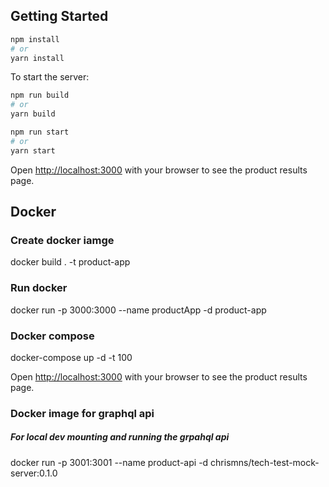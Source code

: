 
## Getting Started


```bash
npm install
# or
yarn install
```

To start the server:

```bash
npm run build
# or
yarn build

npm run start
# or
yarn start
```

Open [http://localhost:3000](http://localhost:3000) with your browser to see the product results page.

## Docker

### Create docker iamge
docker build . -t product-app

### Run docker
docker run -p 3000:3000 --name productApp -d product-app

### Docker compose
docker-compose up -d -t 100

Open [http://localhost:3000](http://localhost:3000) with your browser to see the product results page.


### Docker image for graphql api
##### For local dev mounting and running the grpahql api

docker run -p 3001:3001 --name product-api -d chrismns/tech-test-mock-server:0.1.0